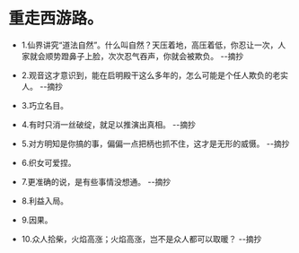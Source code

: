 # 重走西游路。

- 1.仙界讲究“道法自然”。什么叫自然？天压着地，高压着低，你忍让一次，人家就会顺势蹬鼻子上脸，次次忍气吞声，你就会被欺负。 --摘抄

- 2.观音这才意识到，能在启明殿干这么多年的，怎么可能是个任人欺负的老实人。 --摘抄

- 3.巧立名目。

- 4.有时只消一丝破绽，就足以推演出真相。 --摘抄

- 5.对方明知是你搞的事，偏偏一点把柄也抓不住，这才是无形的威慑。 --摘抄

- 6.织女可爱捏。

- 7.更准确的说，是有些事情没想通。 --摘抄

- 8.利益入局。

- 9.因果。

- 10.众人拾柴，火焰高涨；火焰高涨，岂不是众人都可以取暖？ --摘抄

